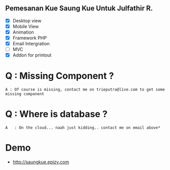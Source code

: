## Pemesanan Kue Saung Kue Untuk Julfathir R.
- [x] Desktop view       
- [x] Mobile View        
- [x] Animation          
- [x] Framework PHP     
- [x] Email Intergration 
- [ ] MVC 		     
- [x] Addon for printout 

# Q : Missing Component ?
```
A : Of course is missing, contact me on trieputra@live.com to get some missing component
```
# Q : Where is database ?
```
A	: On the cloud... naah just kidding.. contact me on email above*
```
# Demo
* http://saungkue.epizy.com
